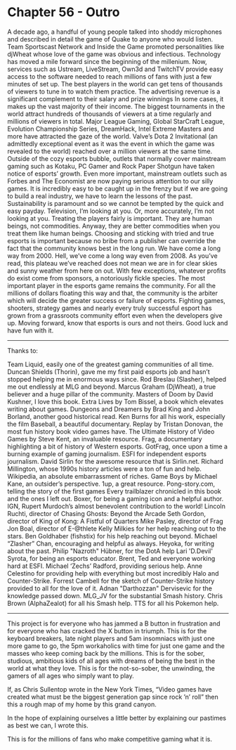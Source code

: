 # Chapter 56 - Outro

A decade ago, a handful of young people talked into shoddy microphones and described in detail the game of Quake to anyone who would listen. Team Sportscast Network and Inside the Game promoted personalities like djWheat whose love of the game was obvious and infectious.
Technology has moved a mile forward since the beginning of the millenium. Now, services such as Ustream, LiveStream, Own3d and TwitchTV provide easy access to the software needed to reach millions of fans with just a few minutes of set up.
The best players in the world can get tens of thousands of viewers to tune in to watch them practice. The advertising revenue is a significant complement to their salary and prize winnings In some cases, it makes up the vast majority of their income.
The biggest tournaments in the world attract hundreds of thousands of viewers at a time regularly and  millions of viewers in total. Major League Gaming, Global StarCraft League, Evolution Championship Series, DreamHack, Intel Extreme Masters and more have attracted the gaze of the world. Valve’s Dota 2 Invitational (an admittedly exceptional event as it was the event in which the game was revealed to the world) reached over a million viewers at the same time.
Outside of the cozy esports bubble, outlets that normally cover mainstream gaming such as Kotaku, PC Gamer and Rock Paper Shotgun have taken notice of esports’ growth. Even more important, mainstream outlets such as Forbes and The Economist are now paying serious attention to our silly games.
It is incredibly easy to be caught up in the frenzy but if we are going to build a real industry, we have to learn the lessons of the past.  Sustainability is paramount and so we cannot be tempted by the quick and easy payday. Television, I’m looking at you. Or, more accurately, I’m not looking at you.
Treating the players fairly is important. They are human beings, not commodities. Anyway, they are better commodities when you treat them like human beings.
Choosing and sticking with tried and true esports is important because no bribe from a publisher can override the fact that the community knows best in the long run.
We have come a long way from 2000. Hell, we’ve come a long way even from 2008. As you’ve read, this plateau we’ve reached does not mean we are in for clear skies and sunny weather from here on out. With few exceptions, whatever profits do exist come from sponsors, a notoriously fickle species.
The most important player in the esports game remains the community. For all the millions of dollars floating this way and that, the community is the arbiter which will decide the greater success or failure of esports. Fighting games, shooters, strategy games and nearly every truly successful esport has grown from a grassroots community effort even when the developers give up.
Moving forward, know that esports is ours and not theirs. Good luck and have fun with it.

---

Thanks to:

Team Liquid, easily one of the greatest gaming communities of all time.
Duncan Shields (Thorin), gave me my first paid esports job and hasn’t stopped helping me in enormous ways since.
Rod Breslau (Slasher), helped me out endlessly at MLG and beyond.
Marcus Graham (DjWheat), a true believer and a huge pillar of the community.
Masters of Doom by David Kushner, I love this book.
Extra Lives by Tom Bissel, a book which elevates writing about games.
Dungeons and Dreamers by Brad King and John Borland, another good historical read.
Ken Burns for all his work, especially the film Baseball, a beautiful documentary.
Replay by Tristan Donovan, the most fun history book video games have.
The Ultimate History of Video Games by Steve Kent, an invaluable resource.
Frag, a documentary highlighting a bit of history of Western esports.
GotFrag, once upon a time a burning example of gaming journalism.
ESFI for independent esports journalism.
David Sirlin for the awesome resource that is Sirlin.net.
Richard Millington, whose 1990s history articles were a ton of fun and help.
Wikipedia, an absolute embarrassment of riches.
Game Boys by Michael Kane, an outsider’s perspective.
1up, a great resource.
Pong-story.com, telling the story of the first games
Every trailblazer chronicled in this book and the ones I left out.
Boxer, for being a gaming icon and a helpful author.
IGN, Rupert Murdoch’s almost benevolent contribution to the world!
Lincoln Ruchti, director of Chasing Ghosts: Beyond the Arcade
Seth Gordon, director of King of Kong: A Fistful of Quarters
Mike Pasley, director of Frag
Jon Boal, director of E-@thlete
Kelly Milkies for her help reaching out to the stars.
Ben Goldhaber (fishstix) for his help reaching out beyond.
Michael “Zlasher” Chan, encouraging and helpful as always.
Heyoka, for writing about the past.
Philip "Nazroth" Hübner, for the DotA help
Lari 'D.Devil' Syrota, for being an esports educator.
Brent, Ted and everyone working hard at ESFI.
Michael ‘Zechs’ Radford, providing serious help.
Anne Celestino for providing help with everything but most incredibly Halo and Counter-Strike.
Forrest Cambell for the sketch of Counter-Strike history provided to all for the love of it.
Adnan "Darthozzan" Dervisevic for the knowledge passed down.
MLG_JV for the substantial Smash history.
Chris Brown (AlphaZealot) for all his Smash help.
TTS for all his Pokemon help.

---

This project is for everyone who has jammed a B button in frustration and for everyone who has cracked the X button in triumph. This is for the keyboard breakers, late night players and 5am insomniacs with just one more game to go, the 5pm workaholics with time for just one game and the masses who keep coming back by the millions. This is for the sober, studious, ambitious kids of all ages with dreams of being the best in the world at what they love. This is for the not-so-sober, the unwinding, the gamers of all ages who simply want to play.

If, as Chris Sullentop wrote in the New York Times, “Video games have created what must be the biggest generation gap since rock ’n’ roll” then this a rough map of my home by this grand canyon.

In the hope of explaining ourselves a little better by explaining our pastimes as best we can, I wrote this.

This is for the millions of fans who make competitive gaming what it is.
